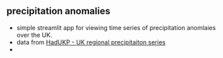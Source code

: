 ## precipitation anomalies

- simple streamlit app for viewing time series of precipitation anomlaies over the UK.
- data from [HadUKP - UK regional precipitaiton series](https://www.metoffice.gov.uk/hadobs/hadukp/)
- 
